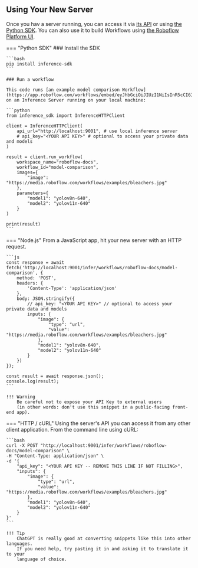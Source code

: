 ## Using Your New Server

Once you hav a server running, you can access it via [its API](/api.md) or using
[the Python SDK](/inference_helpers/inference_sdk.md). You can also use it to build Workflows
using [the Roboflow Platform UI](https://docs.roboflow.com/workflows/create-a-workflow).

=== "Python SDK"
    ### Install the SDK

    ```bash
    pip install inference-sdk
    ```

    ### Run a workflow

    This code runs [an example model comparison Workflow](https://app.roboflow.com/workflows/embed/eyJhbGciOiJIUzI1NiIsInR5cCI6IkpXVCJ9.eyJ3b3JrZmxvd0lkIjoiSHhIODdZR0FGUWhaVmtOVWNEeVUiLCJ3b3Jrc3BhY2VJZCI6IlhySm9BRVFCQkFPc2ozMmpYZ0lPIiwidXNlcklkIjoiNXcyMFZ6UU9iVFhqSmhUanE2a2FkOXVicm0zMyIsImlhdCI6MTczNTIzNDA4Mn0.AA78pZnlivFs5pBPVX9cMigFAOIIMZk0dA4gxEF5tj4)
    on an Inference Server running on your local machine:

    ```python
    from inference_sdk import InferenceHTTPClient

    client = InferenceHTTPClient(
        api_url="http://localhost:9001", # use local inference server
        # api_key="<YOUR API KEY>" # optional to access your private data and models
    )

    result = client.run_workflow(
        workspace_name="roboflow-docs",
        workflow_id="model-comparison",
        images={
            "image": "https://media.roboflow.com/workflows/examples/bleachers.jpg"
        },
        parameters={
            "model1": "yolov8n-640",
            "model2": "yolov11n-640"
        }
    )

    print(result)
    ```

=== "Node.js"
    From a JavaScript app, hit your new server with an HTTP request.

    ```js
    const response = await fetch('http://localhost:9001/infer/workflows/roboflow-docs/model-comparison', {
        method: 'POST',
        headers: {
            'Content-Type': 'application/json'
        },
        body: JSON.stringify({
            // api_key: "<YOUR API KEY>" // optional to access your private data and models
            inputs: {
                "image": {
                    "type": "url",
                    "value": "https://media.roboflow.com/workflows/examples/bleachers.jpg"
                },
                "model1": "yolov8n-640",
                "model2": "yolov11n-640"
            }
        })
    });

    const result = await response.json();
    console.log(result);
    ```

    !!! Warning
        Be careful not to expose your API Key to external users
        (in other words: don't use this snippet in a public-facing front-end app).

=== "HTTP / cURL"
    Using the server's API you can access it from any other client application.
    From the command line using cURL:

    ```bash
    curl -X POST "http://localhost:9001/infer/workflows/roboflow-docs/model-comparison" \
    -H "Content-Type: application/json" \
    -d '{
        "api_key": "<YOUR API KEY -- REMOVE THIS LINE IF NOT FILLING>",
        "inputs": {
            "image": {
                "type": "url",
                "value": "https://media.roboflow.com/workflows/examples/bleachers.jpg"
            },
            "model1": "yolov8n-640",
            "model2": "yolov11n-640"
        }
    }'
    ```

    !!! Tip
        ChatGPT is really good at converting snippets like this into other languages.
        If you need help, try pasting it in and asking it to translate it to your
        language of choice.
